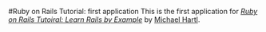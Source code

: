 #Ruby on Rails Tutorial: first application
This is the first application for [*Ruby on Rails Tutoiral: Learn Rails by Example*](http://railstutorial.org/) by [Michael Hartl](http://michaelhartl.com/).